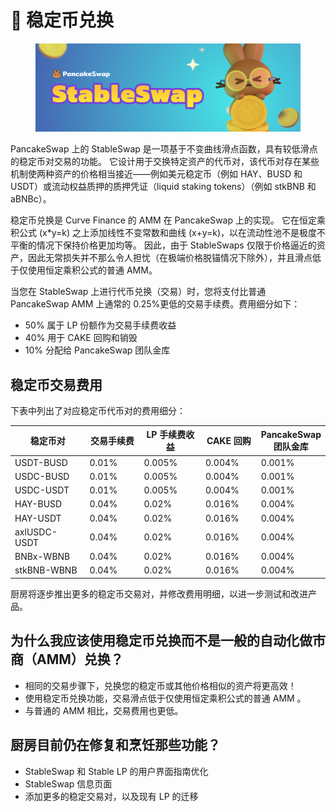 # 🔄 稳定币兑换

<figure><img src="../../../.gitbook/assets/docs masthead (24).png" alt=""><figcaption></figcaption></figure>

PancakeSwap 上的 StableSwap 是一项基于不变曲线滑点函数，具有较低滑点的稳定币对交易的功能。 它设计用于交换特定资产的代币对，该代币对存在某些机制使两种资产的价格相当接近——例如美元稳定币（例如 HAY、BUSD 和 USDT）或流动权益质押的质押凭证（liquid staking tokens）（例如 stkBNB 和 aBNBc）。&#x20;

稳定币兑换是 Curve Finance 的 AMM 在 PancakeSwap 上的实现。 它在恒定乘积公式 (x\*y=k) 之上添加线性不变常数和曲线 (x+y=k)，以在流动性池不是极度不平衡的情况下保持价格更加均等。 因此，由于 StableSwaps 仅限于价格逼近的资产，因此无常损失并不那么令人担忧（在极端价格脱锚情况下除外），并且滑点低于仅使用恒定乘积公式的普通 AMM。&#x20;

当您在 StableSwap 上进行代币兑换（交易）时，您将支付比普通 PancakeSwap AMM 上通常的 0.25%更低的交易手续费。费用细分如下：

* 50% 属于 LP 份额作为交易手续费收益&#x20;
* 40% 用于 CAKE 回购和销毁&#x20;
* 10% 分配给 PancakeSwap 团队金库&#x20;

## 稳定币交易费用

下表中列出了对应稳定币代币对的费用细分：

<table><thead><tr><th width="168">稳定币对</th><th width="120">交易手续费</th><th width="135.33333333333331">LP 手续费收益</th><th width="109">CAKE 回购</th><th>PancakeSwap 团队金库</th></tr></thead><tbody><tr><td>USDT-BUSD</td><td>0.01%</td><td>0.005%</td><td>0.004%</td><td>0.001%</td></tr><tr><td>USDC-BUSD</td><td>0.01%</td><td>0.005%</td><td>0.004%</td><td>0.001%</td></tr><tr><td>USDC-USDT</td><td>0.01%</td><td>0.005%</td><td>0.004%</td><td>0.001%</td></tr><tr><td>HAY-BUSD</td><td>0.04%</td><td>0.02%</td><td>0.016%</td><td>0.004%</td></tr><tr><td>HAY-USDT</td><td>0.04%</td><td>0.02%</td><td>0.016%</td><td>0.004%</td></tr><tr><td>axlUSDC-USDT</td><td>0.04%</td><td>0.02%</td><td>0.016%</td><td>0.004%</td></tr><tr><td>BNBx-WBNB</td><td>0.04%</td><td>0.02%</td><td>0.016%</td><td>0.004%</td></tr><tr><td>stkBNB-WBNB</td><td>0.04%</td><td>0.02%</td><td>0.016%</td><td>0.004%</td></tr></tbody></table>

厨房将逐步推出更多的稳定币交易对，并修改费用明细，以进一步测试和改进产品。

## 为什么我应该使用稳定币兑换而不是一般的自动化做市商（AMM）兑换？&#x20;

* 相同的交易步骤下，兑换您的稳定币或其他价格相似的资产将更高效！
* 使用稳定币兑换功能，交易滑点低于仅使用恒定乘积公式的普通 AMM 。
* 与普通的 AMM 相比，交易费用也更低。

## 厨房目前仍在修复和烹饪那些功能？&#x20;

* StableSwap 和 Stable LP 的用户界面指南优化
* StableSwap 信息页面&#x20;
* 添加更多的稳定交易对，以及现有 LP 的迁移

